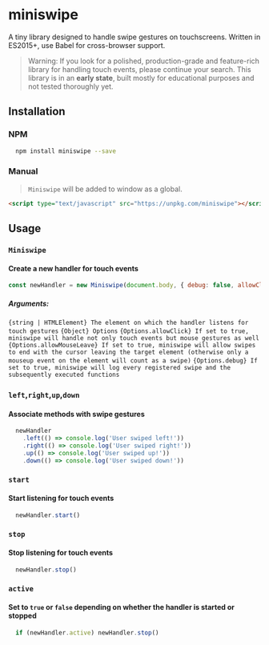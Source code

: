 # miniswipe

A tiny library designed to handle swipe gestures on touchscreens.
Written in ES2015+, use Babel for cross-browser support.
> Warning:
If you look for a polished, production-grade and feature-rich library for handling touch events, please continue your search.
This library is in an **early state**, built mostly for educational purposes and not tested thoroughly yet.

## Installation
### NPM
````bash
  npm install miniswipe --save
````
### Manual
>`Miniswipe` will be added to window as a global.
````html
<script type="text/javascript" src="https://unpkg.com/miniswipe"></script>
````
## Usage
### `Miniswipe`
#### Create a new handler for touch events
```javascript
const newHandler = new Miniswipe(document.body, { debug: false, allowClick: true })
```
##### Arguments:
`{string | HTMLElement} The element on which the handler listens for touch gestures`
`{Object} Options`
`{Options.allowClick} If set to true, miniswipe will handle not only touch events but mouse gestures as well`
`{Options.allowMouseLeave} If set to true, miniswipe will allow swipes to end with the cursor leaving the target element (otherwise only a mouseup event on the element will count as a swipe)`
`{Options.debug} If set to true, miniswipe will log every registered swipe and the subsequently executed functions`
### `left`,`right`,`up`,`down`
#### Associate methods with swipe gestures
```javascript
  newHandler
    .left(() => console.log('User swiped left!'))
    .right(() => console.log('User swiped right!'))
    .up(() => console.log('User swiped up!'))
    .down(() => console.log('User swiped down!'))
```
### `start`
#### Start listening for touch events
```javascript
  newHandler.start()
```
### `stop`
#### Stop listening for touch events
```javascript
  newHandler.stop()
```
### `active`
#### Set to `true` or `false` depending on whether the handler is started or stopped
```javascript
  if (newHandler.active) newHandler.stop()
```
